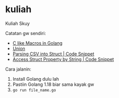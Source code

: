 # kuliah
Kuliah Skuy

Catatan gw sendiri:
- [C like Macros in Golang](https://groups.google.com/g/golang-nuts/c/Qlxs3V77nss)
- [Union](https://stackoverflow.com/a/65555141)
- [Parsing CSV into Struct | Code Snippet](https://stackoverflow.com/a/20773337)
- [Access Struct Property by String | Code Snippet](https://stackoverflow.com/a/66470232)

Cara jalanin:
1. Install Golang dulu lah
2. Pastiin Golang 1.18 biar sama kayak gw
3. `go run file_name.go`
